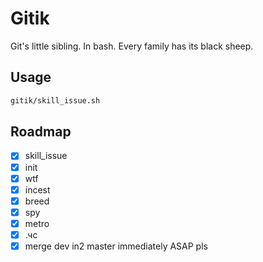# Gitik

Git's little sibling. In bash. Every family has its black sheep.


## Usage
```bash
gitik/skill_issue.sh
```

## Roadmap

- [x] skill_issue
- [x] init
- [x] wtf
- [x] incest
- [x] breed
- [x] spy
- [x] metro
- [x] .чс
- [x] merge dev in2 master immediately ASAP pls
